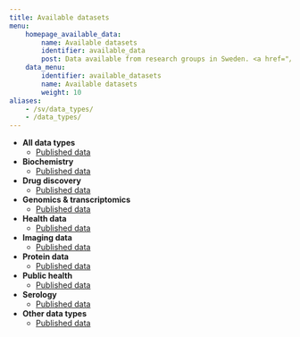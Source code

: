```yaml
---
title: Available datasets
menu:
    homepage_available_data:
        name: Available datasets
        identifier: available_data
        post: Data available from research groups in Sweden. <a href="/datasets/all/">See available data for all data types <i class="bi bi-arrow-right-circle-fill"></i></a>
    data_menu:
        identifier: available_datasets
        name: Available datasets
        weight: 10
aliases:
    - /sv/data_types/
    - /data_types/
---
```


* **All data types**
    * [Published data](all/)
* **Biochemistry**
    * [Published data](biochemistry/)
* **Drug discovery**
    * [Published data](drug-discovery/)
* **Genomics &amp; transcriptomics**
    * [Published data](genomics-transcriptomics/)
* **Health data**
    * [Published data](health/)
* **Imaging data**
    * [Published data](imaging/)
* **Protein data**
    * [Published data](protein/)
* **Public health**
    * [Published data](public-health/)
* **Serology**
    * [Published data](serology/)
* **Other data types**
    * [Published data](other/)
